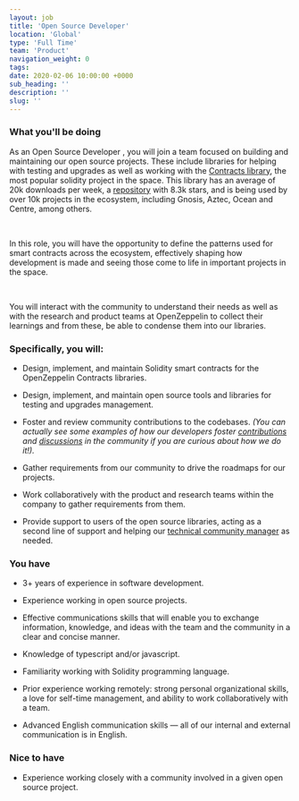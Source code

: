 ```yaml
---
layout: job
title: 'Open Source Developer'
location: 'Global'
type: 'Full Time'
team: 'Product'
navigation_weight: 0
tags:
date: 2020-02-06 10:00:00 +0000
sub_heading: ''
description: ''
slug: ''
---
```


<div class="requirements">
  <h3 class="job-description-title">What you'll be doing</h3>
  <p>As an Open Source Developer , you will join a team focused on building and maintaining our open source projects. These include libraries for helping with testing and upgrades as well as working with the <a href="https://openzeppelin.com/contracts/">Contracts library</a>, the most popular solidity project in the space. This library has an average of 20k downloads per week, a <a href="https://github.com/OpenZeppelin/openzeppelin-contracts">repository</a> with 8.3k stars, and is being used by over 10k projects in the ecosystem, including Gnosis, Aztec, Ocean and Centre, among others.</p>
  <br>
  <p>In this role, you will have the opportunity to define the patterns used for smart contracts across the ecosystem, effectively shaping how development is made and seeing those come to life in important projects in the space.</p>
  <br>
  <p>You will interact with the community to understand their needs as well as with the research and product teams at OpenZeppelin to collect their learnings and from these, be able to condense them into our libraries.</p>
</div>

<div class="requirements">
  <h3 class="job-description-title"> Specifically, you will:</h3>
  <ul>
    <li><p>
      Design, implement, and maintain Solidity smart contracts for the OpenZeppelin Contracts libraries.
    </p></li>
    <li><p>
      Design, implement, and maintain open source tools and libraries for testing and upgrades management.
    </p></li>
    <li><p>
      Foster and review community contributions to the codebases. <i>(You can actually see some examples of how our developers foster <a href="https://github.com/OpenZeppelin/openzeppelin-contracts/issues/2260">contributions</a> and <a href="https://forum.openzeppelin.com/t/redesigning-access-control-for-the-openzeppelin-contracts/2177">discussions</a> in the community if you are curious about how we do it!).</i>
    </p></li>
    <li><p>
      Gather requirements from our community to drive the roadmaps for our projects.
    </p></li>
    <li><p>
      Work collaboratively with the product and research teams within the company to gather requirements from them. 
    </p></li>
    <li><p>
      Provide support to users of the open source libraries, acting as a second line of support and helping our <a href="https://forum.openzeppelin.com/u/abcoathup/summary">technical community manager</a> as needed.
    </p></li>
  </ul>
</div>

<div class="requirements">
  <h3 class="job-description-title">You have</h3>
  <ul>
    <li><p>
      3+ years of experience in software development.
    </p></li>
    <li><p>
      Experience working in open source projects.
    </p></li>
    <li><p>
      Effective communications skills that will enable you to exchange information, knowledge, and ideas with the team and the community in a clear and concise manner.
    </p></li>
    <li><p>
      Knowledge of typescript and/or javascript.
    </p></li>
    <li><p>
      Familiarity working with Solidity programming language.
    </p></li>
    <li><p>
      Prior experience working remotely: strong personal organizational skills, a love for self-time management, and ability to work collaboratively with a team.
    </p></li>
    <li><p>
      Advanced English communication skills — all of our internal and external communication is in English.
    </p></li>
  </ul>
</div>

<div class="requirements">
  <h3 class="job-description-title">Nice to have</h3>
  <ul>
    <li><p>
      Experience working closely with a community involved in a given open source project.
    </p></li>
  </ul>
</div>